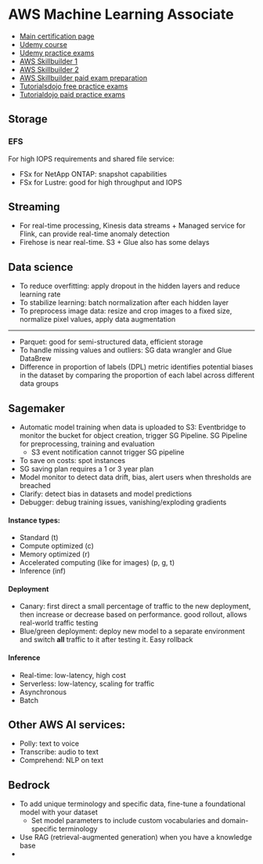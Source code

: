 # AWS Machine Learning Associate

* [Main certification page](https://aws.amazon.com/certification/certified-machine-learning-engineer-associate/)
* [Udemy course](https://udemy.com/course/aws-certified-machine-learning-engineer-associate-mla-c01/)
* [Udemy practice exams](https://udemy.com/course/aws-machine-learning-engineer-associate-practice-exams/)
* [AWS Skillbuilder 1](https://explore.skillbuilder.aws/learn/public/learning_plan/view/2191/standard-exam-prep-plan-aws-certified-machine-learning-associate-mla-c01)
* [AWS Skillbuilder 2](https://explore.skillbuilder.aws/learn/course/external/view/elearning/19688/exam-prep-official-practice-question-set-aws-certified-machine-learning-engineer-associate-mla-c01-english)
* [AWS Skillbuilder paid exam preparation](https://skillbuilder.aws/exam-prep/machine-learning-engineer-associate)
* [Tutorialsdojo free practice exams](https://portal.tutorialsdojo.com/courses/free-aws-certified-machine-learning-engineer-associate-practice-exams-mla-c01-sampler/)
* [Tutorialdojo paid practice exams](https://portal.tutorialsdojo.com/courses/aws-certified-machine-learning-engineer-associate-practice-exams-mla-c01-2024/)

## Storage

### EFS

For high IOPS requirements and shared file service:

- FSx for NetApp ONTAP: snapshot capabilities
- FSx for Lustre: good for high throughput and IOPS

## Streaming

- For real-time processing, Kinesis data streams + Managed service for Flink, can provide real-time anomaly detection
- Firehose is near real-time. S3 + Glue also has some delays

## Data science

- To reduce overfitting: apply dropout in the hidden layers and reduce learning rate
- To stabilize learning: batch normalization after each hidden layer
- To preprocess image data: resize and crop images to a fixed size, normalize pixel values, apply data augmentation

---

- Parquet: good for semi-structured data, efficient storage
- To handle missing values and outliers: SG data wrangler and Glue DataBrew
- Difference in proportion of labels (DPL) metric identifies potential biases in the dataset by comparing the proportion of each label across different data groups

## Sagemaker

- Automatic model training when data is uploaded to S3: Eventbridge to monitor the bucket for object creation, trigger SG Pipeline. SG Pipeline for preprocessing, training and evaluation
  - S3 event notification cannot trigger SG pipeline
- To save on costs: spot instances
- SG saving plan requires a 1 or 3 year plan
- Model monitor to detect data drift, bias, alert users when thresholds are breached
- Clarify: detect bias in datasets and model predictions
- Debugger: debug training issues, vanishing/exploding gradients

#### Instance types:

- Standard (t)
- Compute optimized (c)
- Memory optimized (r)
- Accelerated computing (like for images) (p, g, t)
- Inference (inf)

#### Deployment

- Canary: first direct a small percentage of traffic to the new deployment, then increase or decrease based on performance. good rollout, allows real-world traffic testing
- Blue/green deployment: deploy new model to a separate environment and switch **all** traffic to it after testing it. Easy rollback

#### Inference

- Real-time: low-latency, high cost
- Serverless: low-latency, scaling for traffic
- Asynchronous
- Batch

## Other AWS AI services:

- Polly: text to voice
- Transcribe: audio to text
- Comprehend: NLP on text

## Bedrock

- To add unique terminology and specific data, fine-tune a foundational model with your dataset
  - Set model parameters to include custom vocabularies and domain-specific terminology
- Use RAG (retrieval-augmented generation) when you have a knowledge base
-